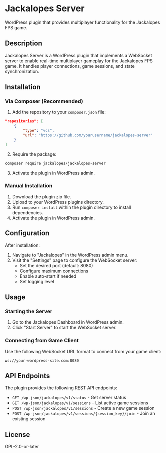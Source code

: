 # Jackalopes Server

WordPress plugin that provides multiplayer functionality for the Jackalopes FPS game.

## Description

Jackalopes Server is a WordPress plugin that implements a WebSocket server to enable real-time multiplayer gameplay for the Jackalopes FPS game. It handles player connections, game sessions, and state synchronization.

## Installation

### Via Composer (Recommended)

1. Add the repository to your `composer.json` file:

```json
"repositories": [
    {
        "type": "vcs",
        "url": "https://github.com/yourusername/jackalopes-server"
    }
]
```

2. Require the package:

```bash
composer require jackalopes/jackalopes-server
```

3. Activate the plugin in WordPress admin.

### Manual Installation

1. Download the plugin zip file.
2. Upload to your WordPress plugins directory.
3. Run `composer install` within the plugin directory to install dependencies.
4. Activate the plugin in WordPress admin.

## Configuration

After installation:

1. Navigate to "Jackalopes" in the WordPress admin menu.
2. Visit the "Settings" page to configure the WebSocket server:
   - Set the desired port (default: 8080)
   - Configure maximum connections
   - Enable auto-start if needed
   - Set logging level

## Usage

### Starting the Server

1. Go to the Jackalopes Dashboard in WordPress admin.
2. Click "Start Server" to start the WebSocket server.

### Connecting from Game Client

Use the following WebSocket URL format to connect from your game client:

```
ws://your-wordpress-site.com:8080
```

## API Endpoints

The plugin provides the following REST API endpoints:

- `GET /wp-json/jackalopes/v1/status` - Get server status
- `GET /wp-json/jackalopes/v1/sessions` - List active game sessions
- `POST /wp-json/jackalopes/v1/sessions` - Create a new game session
- `POST /wp-json/jackalopes/v1/sessions/{session_key}/join` - Join an existing session

## License

GPL-2.0-or-later 